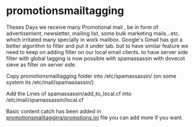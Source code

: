 # promotionsmailtagging

Theses Days we receive many Promotional mail , be in form of advertisement, newsletter, mailing list, some bulk marketing mails...etc. which irritated many specially in work mailbox. Google's Gmail has got a better algorithm to filter and put it under tab. but to have similar feature we need to keep on adding filter on our local email clients. to have server side filter with global tagging is now possible with spamassassin with dovecot sieve as filter on server side.

Copy promotionsmailtagging folder into /etc/spamassassin/ (on some system its /etc/mail/spamassassin/) 

Add the Lines of spamassassin/add_to_local.cf into /etc/mail/spamassassin/local.cf

Basic content catch has been added in [promotionsmailtagging/promotions.ini](spamassassin/promotionsmailtagging/promotions.ini) file you can add more if you want.

